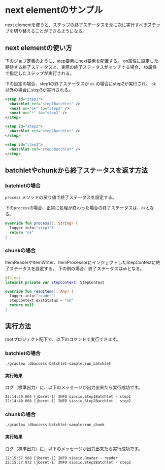 # next elementのサンプル
next elementを使うと、ステップの終了ステータスを元に次に実行すべきステップを切り替えることができるようになる。

## next elementの使い方
下のジョブ定義のように、step要素にnext要素を配置する。
on属性に設定した期待する終了ステータスと、実際の終了ステータスがマッチする場合、
to属性で指定したステップが実行される。

下の設定の場合、step1の終了ステータスが ``ok`` の場合にstep2が実行され、
``ok`` 以外の場合にstep3が実行される。

```xml
<step id="step1">
  <batchlet ref="step1Batchlet" />
  <next on="ok" to="step2" />
  <next on="*" to="step3" />
</step>

<step id="step2">
  <batchlet ref="step2Batchlet" />
</step>

<step id="step3">
  <batchlet ref="step3Batchlet" />
</step>
```

## batchletやchunkから終了ステータスを返す方法

### batchletの場合
``process`` メソッドの戻り値で終了ステータスを設定する。

下の``process``の場合、正常に処理が終わった場合の終了ステータスは、``ok``となる。

```kotlin
override fun process(): String? {
  logger.info("step1")
  return "ok"
}
```

### chunkの場合
ItemReaderやItemWriter、ItemProcessorにインジェクトしたStepContextに終了ステータスを設定する。
下の例の場合、終了ステータスは``ok``となる。
```kotlin
@Inject
lateinit private var stepContext: StepContext

override fun readItem(): Any? {
  logger.info("reader")
  stepContext.exitStatus = "ok"
  return null
}
```

## 実行方法
rootプロジェクト配下で、以下のコマンドで実行できます。

### batchletの場合
```bash
./gradlew :dbaccess-batchlet-sample:run_batchlet
```

#### 実行結果
ログ（標準出力）に、以下のメッセージが出力出来たら実行成功です。
```
22:14:40.864 [jberet-1] INFO siosio.Step1Batchlet - step1
22:14:40.868 [jberet-1] INFO siosio.Step2Batchlet - step2
```

### chunkの場合
```bash
./gradlew :dbaccess-batchlet-sample:run_chunk
```

#### 実行結果
ログ（標準出力）に、以下のメッセージが出力出来たら実行成功です。
```
22:15:57.968 [jberet-1] INFO siosio.Reader - reader
22:15:57.972 [jberet-1] INFO siosio.Step2Batchlet - step2
```
